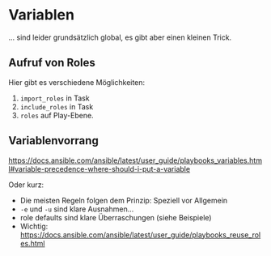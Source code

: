 # Variablen

... sind leider grundsätzlich global, es gibt aber einen kleinen Trick.

## Aufruf von Roles

Hier gibt es verschiedene Möglichkeiten:
1. ```import_roles``` in Task
2. ```include_roles``` in Task
3. ```roles``` auf Play-Ebene.

## Variablenvorrang

https://docs.ansible.com/ansible/latest/user_guide/playbooks_variables.html#variable-precedence-where-should-i-put-a-variable

Oder kurz:
* Die meisten Regeln folgen dem Prinzip: Speziell vor Allgemein
* ```-e``` und ```-u``` sind klare Ausnahmen...
* role defaults sind klare Überraschungen (siehe Beispiele)
* Wichtig: https://docs.ansible.com/ansible/latest/user_guide/playbooks_reuse_roles.html
